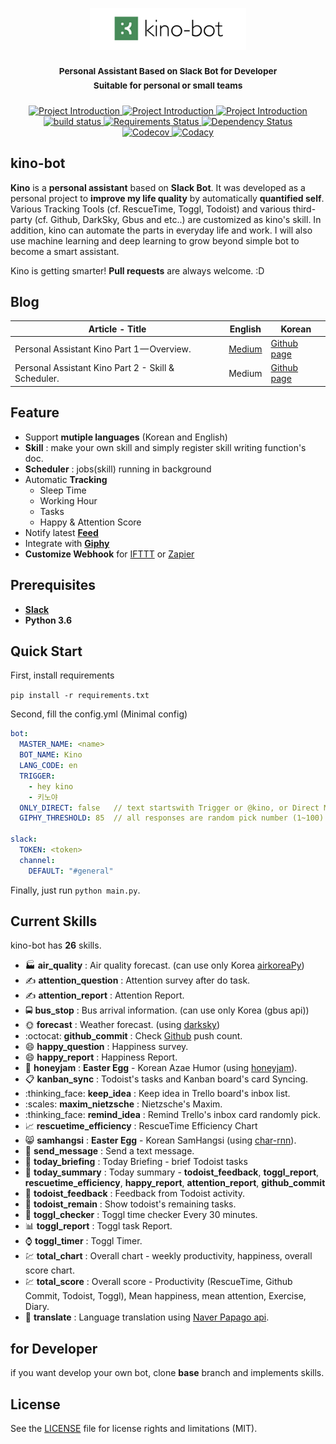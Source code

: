 <p align="center">
  <img src="images/kino-title.png" style="inline" width=250>
</p>

<h3 align="center">
  <sup><strong>
    Personal Assistant Based on Slack Bot for Developer <br/>
    Suitable for personal or small teams
  </strong></sup>
</h3>


<p align="center">

  <a href="https://github.com/DongjunLee/kino-bot">
    <img src="https://img.shields.io/badge/Quantified%20Self-Job%20Automation-brightgreen.svg" alt="Project Introduction">
  </a>
  
  <a href="https://github.com/DongjunLee/kino-bot">
    <img src="https://img.shields.io/badge/Bot-Slack-brightgreen.svg" alt="Project Introduction">
  </a>
  
  <a href="https://github.com/DongjunLee/kino-bot">
    <img src="https://img.shields.io/badge/Personal-Small%20Team-brightgreen.svg" alt="Project Introduction">
  </a>
  
  <br/>
  
  <a href="https://travis-ci.org/badges/shields">
    <img src="https://travis-ci.org/DongjunLee/kino-bot.svg?branch=master" alt="build status">
  </a>
  <a href="https://requires.io/github/DongjunLee/kino-bot/requirements/?branch=master">
    <img src="https://requires.io/github/DongjunLee/kino-bot/requirements.svg?branch=master" alt="Requirements Status" />
  </a>
  <a href='https://dependencyci.com/github/DongjunLee/kino-bot'>
    <img src='https://dependencyci.com/github/DongjunLee/kino-bot/badge' alt='Dependency Status' />
  </a>
  
  <br/>
  
  <a href="https://codecov.io/gh/DongjunLee/stalker-bot">
    <img src="https://codecov.io/gh/DongjunLee/kino-bot/branch/master/graph/badge.svg" alt="Codecov" />
  </a>
  <a href="https://www.codacy.com/app/humanbrain.djlee/kino-bot?utm_source=github.com&utm_medium=referral&utm_content=DongjunLee/kino-bot&utm_campaign=badger">
    <img src="https://api.codacy.com/project/badge/Grade/401e8a56ebe241daa8b2d0453e16a80c" alt="Codacy">
  </a>
  
</p>



## kino-bot

**Kino** is a **personal assistant** based on **Slack Bot**. It was developed as a personal project to **improve my life quality** by automatically **quantified self**. Various Tracking Tools (cf. RescueTime, Toggl, Todoist) and various third-party (cf. Github, DarkSky, Gbus and etc..) are customized as kino's skill. In addition, kino can automate the parts in everyday life and work. I will also use machine learning and deep learning to grow beyond simple bot to become a smart assistant.  

Kino is getting smarter! **Pull requests** are always welcome. :D


## Blog

| Article - Title| English | Korean |
| ------- | ------- | ------- |
| Personal Assistant Kino Part 1 — Overview. | [Medium](https://medium.com/@humanbrain.djlee/personal-assistant-kino-part-1-overview-496b97de4afd) | [Github page](https://dongjunlee.github.io/Personal_Assistant_Kino_Part_1_Overview/) |
| Personal Assistant Kino Part 2 - Skill & Scheduler. | Medium | [Github page](https://dongjunlee.github.io/Personal_Assistant_Kino_Part_2_Skill_and_Scheduler/) |


## Feature

- Support **mutiple languages** (Korean and English)
- **Skill** : make your own skill and simply register skill writing function's doc.
- **Scheduler** : jobs(skill) running in background
- Automatic **Tracking**
	- Sleep Time
	- Working Hour
	- Tasks
	- Happy & Attention Score
- Notify latest **[Feed](https://github.com/DongjunLee/awesome-feeds)**
- Integrate with **[Giphy](https://giphy.com/)**
- **Customize Webhook** for [IFTTT](https://ifttt.com/) or [Zapier](https://zapier.com)


## Prerequisites

- **[Slack](https://slack.com/)**
- **Python 3.6**


## Quick Start

First, install requirements

```pip install -r requirements.txt```

Second, fill the config.yml (Minimal config)

```yml
bot:
  MASTER_NAME: <name>
  BOT_NAME: Kino
  LANG_CODE: en
  TRIGGER:
    - hey kino
    - 키노야
  ONLY_DIRECT: false   // text startswith Trigger or @kino, or Direct Message
  GIPHY_THRESHOLD: 85  // all responses are random pick number (1~100) to use giphy

slack:
  TOKEN: <token>
  channel:
    DEFAULT: "#general"

```

Finally, just run ```python main.py```.


## Current Skills

kino-bot has **26** skills.

 - :factory: **air_quality** : Air quality forecast. (can use only Korea [airkoreaPy](https://github.com/DongjunLee/airkoreaPy))
 - :writing_hand: **attention_question** : Attention survey after do task.
 - :writing_hand: **attention_report** : Attention Report.
 - :oncoming_bus: **bus_stop** : Bus arrival information. (can use only Korea (gbus api))
 - :sun_with_face: **forecast** : Weather forecast. (using [darksky](https://darksky.net/))
 - :octocat: **github_commit** : Check [Github](https://github.com) push count.
 - :smile: **happy_question** : Happiness survey.
 - :smile: **happy_report** : Happiness Report.
 - :honey_pot: **honeyjam** : **Easter Egg** - Korean Azae Humor (using [honeyjam](https://github.com/DongjunLee/honeyjam)).
 - :clipboard: **kanban_sync** : Todoist's tasks and Kanban board's card Syncing.
 - :thinking_face: **keep_idea** : Keep idea in Trello board's inbox list.
 - :scales: **maxim_nietzsche** : Nietzsche's Maxim.
 - :thinking_face: **remind_idea** : Remind Trello's inbox card randomly pick.
 - :chart_with_upwards_trend: **rescuetime_efficiency** : RescueTime Efficiency Chart
 - :smile_cat: **samhangsi** : **Easter Egg** - Korean SamHangsi (using [char-rnn](https://github.com/DongjunLee/char-rnn-tensorflow)).
 - :speech_balloon: **send_message** : Send a text message.
 - :city_sunset: **today_briefing** : Today Briefing - brief Todoist tasks
 - :night_with_stars: **today_summary** : Today summary - **todoist_feedback**, **toggl_report**, **rescuetime_efficiency**, **happy_report**, **attention_report**, **github_commit**
 - :memo: **todoist_feedback** : Feedback from Todoist activity.
 - :page_with_curl: **todoist_remain** : Show todoist's remaining tasks.
 - :bell: **toggl_checker** : Toggl time checker Every 30 minutes.
 - :bar_chart: **toggl_report** : Toggl task Report.
 - :watch: **toggl_timer** : Toggl Timer.
 - :chart: **total_chart** : Overall chart - weekly productivity, happiness, overall score chart.
 - :chart: **total_score** : Overall score  - Productivity (RescueTime, Github Commit, Todoist, Toggl), Mean happiness, mean attention, Exercise, Diary.
 - :crystal_ball: **translate** : Language translation using [Naver Papago api](https://developers.naver.com/docs/nmt/reference/).


## for Developer

if you want develop your own bot, clone **base** branch and implements skills.


## License

See the [LICENSE](LICENSE.md) file for license rights and limitations (MIT).